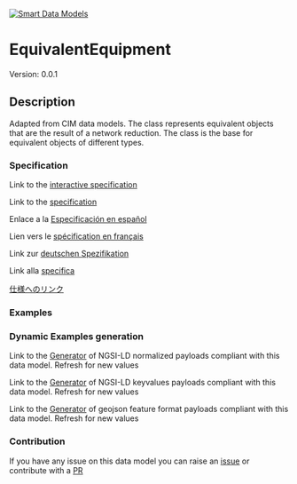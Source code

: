 [![Smart Data Models](https://smartdatamodels.org/wp-content/uploads/2022/01/SmartDataModels_logo.png "Logo")](https://smartdatamodels.org)
# EquivalentEquipment
Version: 0.0.1

## Description 

Adapted from CIM data models. The class represents equivalent objects that are the result of a network reduction. The class is the base for equivalent objects of different types.
### Specification

Link to the [interactive specification](https://swagger.lab.fiware.org/?url=https://smart-data-models.github.io/dataModel.EnergyCIM/EquivalentEquipment/swagger.yaml)

Link to the [specification](https://github.com/smart-data-models/dataModel.EnergyCIM/blob/master/EquivalentEquipment/doc/spec.md)

Enlace a la [Especificación en español](https://github.com/smart-data-models/dataModel.EnergyCIM/blob/master/EquivalentEquipment/doc/spec_ES.md)

Lien vers le [spécification en français](https://github.com/smart-data-models/dataModel.EnergyCIM/blob/master/EquivalentEquipment/doc/spec_FR.md)

Link zur [deutschen Spezifikation](https://github.com/smart-data-models/dataModel.EnergyCIM/blob/master/EquivalentEquipment/doc/spec_DE.md)

Link alla [specifica](https://github.com/smart-data-models/dataModel.EnergyCIM/blob/master/EquivalentEquipment/doc/spec_IT.md)

[仕様へのリンク](https://github.com/smart-data-models/dataModel.EnergyCIM/blob/master/EquivalentEquipment/doc/spec_JA.md)
### Examples
### Dynamic Examples generation

Link to the [Generator](https://smartdatamodels.org/extra/ngsi-ld_generator.php?schemaUrl=https://raw.githubusercontent.com/smart-data-models/dataModel.EnergyCIM/master/EquivalentEquipment/schema.json&email=info@smartdatamodels.org) of NGSI-LD normalized payloads compliant with this data model. Refresh for new values

Link to the [Generator](https://smartdatamodels.org/extra/ngsi-ld_generator_keyvalues.php?schemaUrl=https://raw.githubusercontent.com/smart-data-models/dataModel.EnergyCIM/master/EquivalentEquipment/schema.json&email=info@smartdatamodels.org) of NGSI-LD keyvalues payloads compliant with this data model. Refresh for new values

Link to the [Generator](https://smartdatamodels.org/extra/geojson_features_generator.php?schemaUrl=https://raw.githubusercontent.com/smart-data-models/dataModel.EnergyCIM/master/EquivalentEquipment/schema.json&email=info@smartdatamodels.org) of geojson feature format payloads compliant with this data model. Refresh for new values
### Contribution

 If you have any issue on this data model you can raise an [issue](https://github.com/smart-data-models/dataModel.EnergyCIM/issues)  or contribute with a [PR](https://github.com/smart-data-models/dataModel.EnergyCIM/pulls)